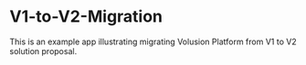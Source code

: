 # V1-to-V2-Migration
This is an example app illustrating migrating Volusion Platform from V1 to V2 solution proposal.
